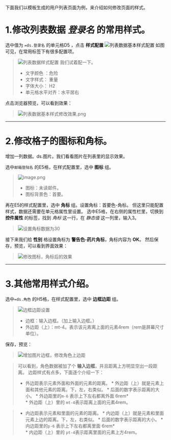 下面我们以模板生成的用户列表页面为例，来介绍如何修改页面的样式。

1.修改列表数据 *登录名* 的常用样式。
=====

选中值为 ```=ds.登录名``` 的单元格D5 ，点击 **样式配置**
![列表数据基本样式配置](https://upload-images.jianshu.io/upload_images/12920178-ad858a1e0f8c5c1c.png?imageMogr2/auto-orient/strip%7CimageView2/2/w/1240)
如图可见，在常用标签下有很多配置项。
>![列表数据样式配置](https://upload-images.jianshu.io/upload_images/12920178-2b0f45b821b67108.png?imageMogr2/auto-orient/strip%7CimageView2/2/w/1240)
>我们试着配一下。
>*  文字颜色 ：危险
>*  文字样式： 重量
>*  字体大小： H2
>*  单元格水平对齐：水平居右

点击浏览器预览，可以看到效果：
>![列表数据基本样式修改效果.png](https://upload-images.jianshu.io/upload_images/12920178-24ad35d55292257c.png?imageMogr2/auto-orient/strip%7CimageView2/2/w/1240)



***

2.修改格子的图标和角标。
============
增加一列数据。ds.图片。我们看看图片在列表里的显示效果。

 选中```邮箱登陆名``` 的E5格，在样式配置里，选中 **图标** 组。
>![image.png](https://upload-images.jianshu.io/upload_images/12920178-cc58f93730d9e7ee.png?imageMogr2/auto-orient/strip%7CimageView2/2/w/1240)
>*  图标：未读邮件。
>*  图标背景色：首要。

再在E5的样式配置里，选中 **角标** 组。设置角标：首要色-角标。
但这里只能配置样式，数据还需要在单元格属性里设置。
选中E5格，在右侧的属性栏里，切换到 **控件属性** 的标签，找到 *角标* 这一行，在 *静态值* 这一列里，输入3。
>![设置角标数据为30](https://upload-images.jianshu.io/upload_images/12920178-8cb5585c21d7b699.png?imageMogr2/auto-orient/strip%7CimageView2/2/w/1240)


接下来我们给 **性别** 格设置角标为 **警告色-药片角标**，角标内容为 **OK**。 然后保存，预览，可以看到界面效果：
>![修改图标，角标后的效果](https://upload-images.jianshu.io/upload_images/12920178-b0e1bc83bf3789bf.png?imageMogr2/auto-orient/strip%7CimageView2/2/w/1240)


***

3.其他常用样式介绍。
============


选中```=ds.角色``` 的H5格，在样式配置里，选中 **边框边距** 组。
>![边框边距设置](https://upload-images.jianshu.io/upload_images/12920178-dc64ac74d6096ab1.png?imageMogr2/auto-orient/strip%7CimageView2/2/w/1240)
>*  边框：输入边框。（加上输入边框。）
>* 外边距（上）：mt-4。表示该元素离上面的元素4rem（rem是屏幕尺寸单位）。

保存，预览：
>![增加图片边框，修改角色上边距](https://upload-images.jianshu.io/upload_images/12920178-d3bc52347fb3c7af.png?imageMogr2/auto-orient/strip%7CimageView2/2/w/1240)

>可以看到，角色数据被加了个 **输入边框**，并且距离上方明显空出一段距离。
>边距样式有点多，下面逐个介绍一下：
>*  外边距表示元素外面和外面的元素的距离。
    *  外边距（上）就是元素上面和其他元素的距离。下，左，右类似。
    *  后面的数字表示距离的大小。
    *  外边距里的```m-6``` 表示上下左右都离外面 6rem*  
    *  外边距（上）里的 ```mt-4```表示距离上面的元素4rem。

>*  内边距表示元素和里面的元素的距离。
    *  内边距（上）就是元素和里面元素上边的距离。下，左，右类似。
    *  后面的数字表示距离的大小。
    *  内边距里的```p-6``` 表示上下左右都离里面 6rem*  
    *  内边距（上）里的 ```pt-4```表示距离里面的元素上方4rem。

